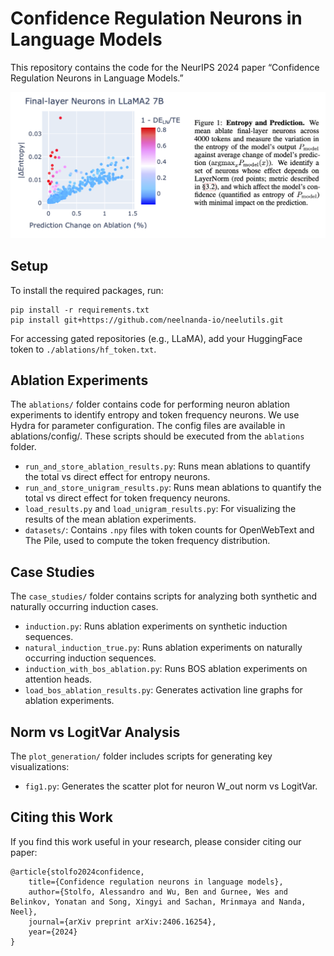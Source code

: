 # Confidence Regulation Neurons in Language Models

This repository contains the code for the NeurIPS 2024 paper “Confidence Regulation Neurons in Language Models.”

![Sample Figure](./assets/1.png)

## Setup

To install the required packages, run:

    pip install -r requirements.txt
    pip install git+https://github.com/neelnanda-io/neelutils.git

For accessing gated repositories (e.g., LLaMA), add your HuggingFace token to `./ablations/hf_token.txt`.

## Ablation Experiments

The `ablations/` folder contains code for performing neuron ablation experiments to identify entropy and token frequency neurons. We use Hydra for parameter configuration. The config files are available in ablations/config/. These scripts should be executed from the `ablations` folder.


- `run_and_store_ablation_results.py`: Runs mean ablations to quantify the total vs direct effect for entropy neurons.
- `run_and_store_unigram_results.py`: Runs mean ablations to quantify the total vs direct effect for token frequency neurons.
- `load_results.py` and `load_unigram_results.py`: For visualizing the results of the mean ablation experiments.
- `datasets/`: Contains `.npy` files with token counts for OpenWebText and The Pile, used to compute the token frequency distribution.

## Case Studies

The `case_studies/` folder contains scripts for analyzing both synthetic and naturally occurring induction cases.

- `induction.py`: Runs ablation experiments on synthetic induction sequences.
- `natural_induction_true.py`: Runs ablation experiments on naturally occurring induction sequences.
- `induction_with_bos_ablation.py`: Runs BOS ablation experiments on attention heads.
- `load_bos_ablation_results.py`: Generates activation line graphs for ablation experiments.

## Norm vs LogitVar Analysis

The `plot_generation/` folder includes scripts for generating key visualizations:

- `fig1.py`: Generates the scatter plot for neuron W_out norm vs LogitVar.

## Citing this Work
If you find this work useful in your research, please consider citing our paper:

    @article{stolfo2024confidence,
        title={Confidence regulation neurons in language models},
        author={Stolfo, Alessandro and Wu, Ben and Gurnee, Wes and Belinkov, Yonatan and Song, Xingyi and Sachan, Mrinmaya and Nanda, Neel},
        journal={arXiv preprint arXiv:2406.16254},
        year={2024}
    }

